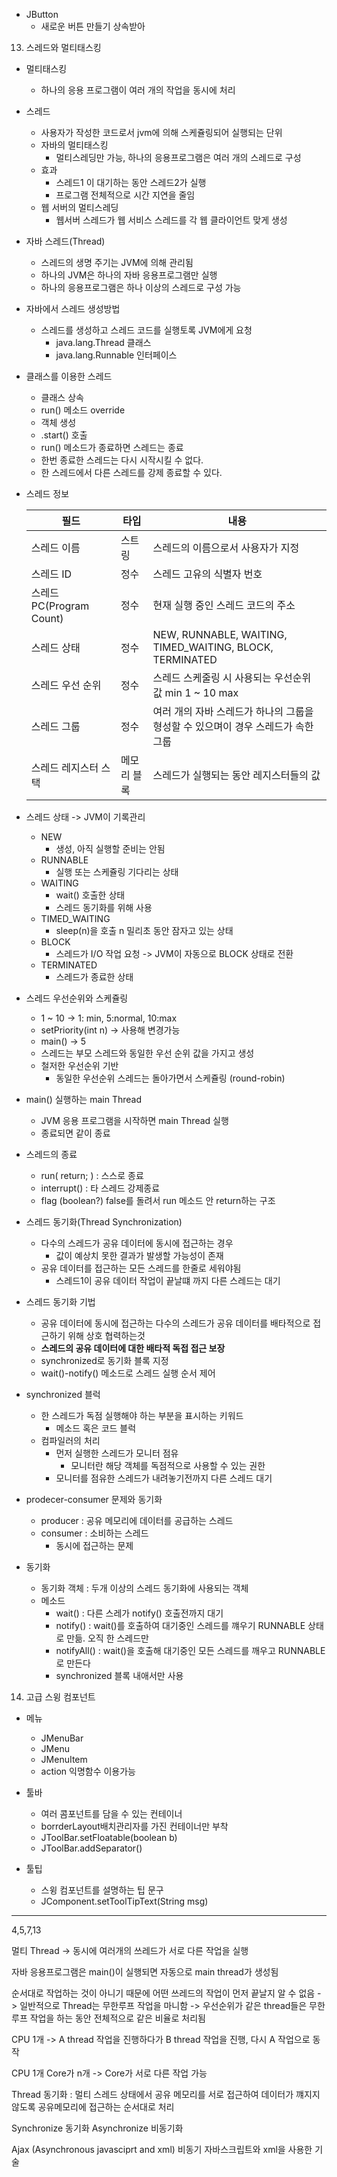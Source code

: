   - JButton
    * 새로운 버튼 만들기 상속받아


13. 스레드와 멀티태스킹
  - 멀티태스킹
    * 하나의 응용 프로그램이 여러 개의 작업을 동시에 처리
  
  - 스레드
    * 사용자가 작성한 코드로서 jvm에 의해 스케쥴링되어 실행되는 단위
    * 자바의 멀티태스킹
      + 멀티스레딩만 가능, 하나의 응용프로그램은 여러 개의 스레드로 구성
    * 효과
      + 스레드1 이 대기하는 동안 스레드2가 실행
      + 프로그램 전체적으로 시간 지연을 줄임
    * 웹 서버의 멀티스레딩 
      + 웹서버 스레드가 웹 서비스 스레드를 각 웹 클라이언트 맞게 생성
    
  - 자바 스레드(Thread)
    * 스레드의 생명 주기는 JVM에 의해 관리됨
    * 하나의 JVM은 하나의 자바 응용프로그램만 실행
    * 하나의 응용프로그램은 하나 이상의 스레드로 구성 가능

  - 자바에서 스레드 생성방법
    * 스레드를 생성하고 스레드 코드를 실행토록 JVM에게 요청
      + java.lang.Thread 클래스
      + java.lang.Runnable 인터페이스
  
  - 클래스를 이용한 스레드
    * 클래스 상속 
    * run() 메소드 override
    * 객체 생성
    * .start() 호출
    * run() 메소드가 종료하면 스레드는 종료
    * 한번 종료한 스레드는 다시 시작시킬 수 없다.
    * 한 스레드에서 다른 스레드를 강제 종료할 수 있다.

  - 스레드 정보
    
    필드 | 타입 | 내용
    -- | -- | --
    스레드 이름 | 스트링 | 스레드의 이름으로서 사용자가 지정
    스레드 ID | 정수 | 스레드 고유의 식별자 번호
    스레드 PC(Program Count) | 정수 | 현재 실행 중인 스레드 코드의 주소
    스레드 상태 | 정수 | NEW, RUNNABLE, WAITING, TIMED_WAITING, BLOCK, TERMINATED
    스레드 우선 순위 | 정수 | 스레드 스케줄링 시 사용되는 우선순위 값 min 1 ~ 10 max
    스레드 그룹 | 정수 | 여러 개의 자바 스레드가 하나의 그룹을 형성할 수 있으며이 경우 스레드가 속한 그룹
    스레드 레지스터 스택 | 메모리 블록 | 스레드가 실행되는 동안 레지스터들의 값

  - 스레드 상태 -> JVM이 기록관리
    * NEW
      + 생성, 아직 실행할 준비는 안됨
    * RUNNABLE
      + 실행 또는 스케쥴링 기다리는 상태
    * WAITING
      + wait() 호출한 상태
      + 스레드 동기화를 위해 사용
    * TIMED_WAITING
      + sleep(n)을 호출 n 밀리초 동안 잠자고 있는 상태
    * BLOCK
      + 스레드가 I/O 작업 요청 -> JVM이 자동으로 BLOCK 상태로 전환
    * TERMINATED
      + 스레드가 종료한 상태
  
  - 스레드 우선순위와 스케쥴링
    * 1 ~ 10 -> 1: min, 5:normal, 10:max
    * setPriority(int n) -> 사용해 변경가능
    * main() -> 5
    * 스레드는 부모 스레드와 동일한 우선 순위 값을 가지고 생성
    * 철저한 우선순위 기반
      + 동일한 우선순위 스레드는 돌아가면서 스케쥴링 (round-robin)
  
  - main() 실행하는 main Thread
    * JVM 응용 프로그램을 시작하면 main Thread 실행
    * 종료되면 같이 종료

  - 스레드의 종료 
    * run( return; ) : 스스로 종료
    * interrupt() : 타 스레드 강제종료 
    * flag (boolean?) false를 돌려서 run 메소드 안 return하는 구조

  - 스레드 동기화(Thread Synchronization)
    * 다수의 스레드가 공유 데이터에 동시에 접근하는 경우
      + 값이 예상치 못한 결과가 발생할 가능성이 존재
    * 공유 데이터를 접근하는 모든 스레드를 한줄로 세워야됨
      + 스레드1이 공유 데이터 작업이 끝날떄 까지 다른 스레드는 대기

  - 스레드 동기화 기법
    * 공유 데이터에 동시에 접근하는 다수의 스레드가 공유 데이터를 배타적으로 접근하기 위해 상호 협력하는것
    * __스레드의 공유 데이터에 대한 배타적 독접 접근 보장__
    * synchronized로 동기화 블록 지정
    * wait()-notify() 메소드로 스레드 실행 순서 제어 

  - synchronized 블럭
    * 한 스레드가 독점 실행해야 하는 부분을 표시하는 키워드
      + 메소드 혹은 코드 블럭
    * 컴파일러의 처리
      + 먼저 실행한 스레드가 모니터 점유
        - 모니터란 해당 객체를 독점적으로 사용할 수 있는 권한
      + 모니터를 점유한 스레드가 내려놓기전까지 다른 스레드 대기

  - prodecer-consumer 문제와 동기화
    * producer : 공유 메모리에 데이터를 공급하는 스레드 
    * consumer : 소비하는 스레드
      + 동시에 접근하는 문제

  - 동기화
    * 동기화 객체 : 두개 이상의 스레드 동기화에 사용되는 객체
    * 메소드
      + wait() : 다른 스레가 notify() 호출전까지 대기
      + notify() : wait()를 호출하여 대기중인 스레드를 꺠우기 RUNNABLE 상태로 만듦. 오직 한 스레드만
      + notifyAll() : wait()을 호출해 대기중인 모든 스레드를 깨우고 RUNNABLE로 만든다
      + synchronized 블록 내애서만 사용

14. 고급 스윙 컴포넌트
  - 메뉴
    * JMenuBar
    * JMenu
    * JMenuItem
    * action 익명함수 이용가능

  - 툴바
    * 여러 콤포넌트를 담을 수 있는 컨테이너
    * borrderLayout배치관리자를 가진 컨테이너만 부착
    * JToolBar.setFloatable(boolean b)
    * JToolBar.addSeparator()

  - 툴팁
    * 스윙 컴포넌트를 설명하는 팁 문구
    * JComponent.setToolTipText(String msg)    



--------------------------------------------------------
4,5,7,13

멀티 Thread
  -> 동시에 여러개의 쓰레드가 서로 다른 작업을 실행

자바 응용프로그램은 main()이 실행되면 자동으로 main thread가 생성됨

순서대로 작업하는 것이 아니기 때문에 어떤 쓰레드의 작업이 먼저 끝날지 알 수 없음
  -> 일반적으로 Thread는 무한루프 작업을 마니함
  -> 우선순위가 같은 thread들은 무한루프 작업을 하는 동안 전체적으로 같은 비율로 처리됨

CPU 1개
  -> A thread 작업을 진행하다가 B thread 작업을 진행, 다시 A 작업으로 동작

CPU 1개 Core가 n개
  -> Core가 서로 다른 작업 가능

Thread 동기화
  : 멀티 스레드 상태에서 공유 메모리를 서로 접근하여 데이터가 꺠지지 않도록 공유메모리에 접근하는 순서대로 처리

Synchronize 동기화
Asynchronize 비동기화

Ajax (Asynchronous javasciprt and xml) 
  비동기 자바스크립트와 xml을 사용한 기술